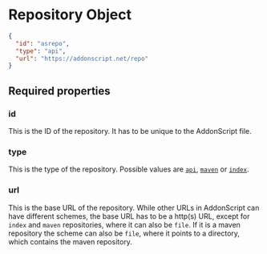 # Repository Object

```json
{
  "id": "asrepo",
  "type": "api",
  "url": "https://addonscript.net/repo"
}
```

## Required properties

### id

This is the ID of the repository. It has to be unique to the AddonScript file.

### type

This is the type of the repository. Possible values are [`api`](../repository/api/README.md), [`maven`](../repository/maven.md) or [`index`](../repository/index.md).

### url

This is the base URL of the repository. While other URLs in AddonScript can have different schemes,
the base URL has to be a http(s) URL, except for `index` and `maven` repositories, where it can also be `file`.
If it is a maven repository the scheme can also be `file`, where
it points to a directory, which contains the maven repository.
